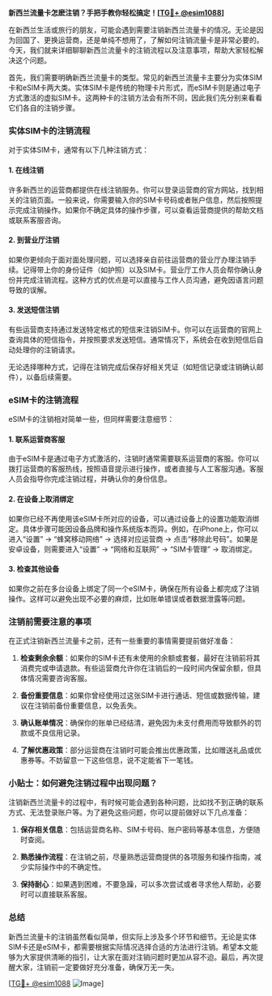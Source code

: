 **新西兰流量卡怎麽注销？手把手教你轻松搞定！[[TG💪+ @esim1088](https://t.me/s/esim1088)]**

在新西兰生活或旅行的朋友，可能会遇到需要注销新西兰流量卡的情况。无论是因为回国了、更换运营商，还是单纯不想用了，了解如何注销流量卡是非常必要的。今天，我们就来详细聊聊新西兰流量卡的注销流程以及注意事项，帮助大家轻松解决这个问题。

首先，我们需要明确新西兰流量卡的类型。常见的新西兰流量卡主要分为实体SIM卡和eSIM卡两大类。实体SIM卡是传统的物理卡片形式，而eSIM卡则是通过电子方式激活的虚拟SIM卡。这两种卡的注销方法会有所不同，因此我们先分别来看看它们各自的注销步骤。

### 实体SIM卡的注销流程

对于实体SIM卡，通常有以下几种注销方式：

#### 1. 在线注销
许多新西兰的运营商都提供在线注销服务。你可以登录运营商的官方网站，找到相关的注销页面。一般来说，你需要输入你的SIM卡号码或者账户信息，然后按照提示完成注销操作。如果你不确定具体的操作步骤，可以查看运营商提供的帮助文档或联系客服咨询。

#### 2. 到营业厅注销
如果你更倾向于面对面处理问题，可以选择亲自前往运营商的营业厅办理注销手续。记得带上你的身份证件（如护照）以及SIM卡。营业厅工作人员会帮你确认身份并完成注销流程。这种方式的优点是可以直接与工作人员沟通，避免因语言问题导致的误解。

#### 3. 发送短信注销
有些运营商支持通过发送特定格式的短信来注销SIM卡。你可以在运营商的官网上查询具体的短信指令，并按照要求发送短信。通常情况下，系统会在收到短信后自动处理你的注销请求。

无论选择哪种方式，记得在注销完成后保存好相关凭证（如短信记录或注销确认邮件），以备后续需要。

### eSIM卡的注销流程

eSIM卡的注销相对简单一些，但同样需要注意细节：

#### 1. 联系运营商客服
由于eSIM卡是通过电子方式激活的，注销时通常需要联系运营商的客服。你可以拨打运营商的客服热线，按照语音提示进行操作，或者直接与人工客服沟通。客服人员会指导你完成注销过程，并确认你的身份信息。

#### 2. 在设备上取消绑定
如果你已经不再使用该eSIM卡所对应的设备，可以通过设备上的设置功能取消绑定。具体步骤可能因设备品牌和操作系统版本而异。例如，在iPhone上，你可以进入“设置” -> “蜂窝移动网络” -> 选择对应运营商 -> 点击“移除此号码”。如果是安卓设备，则需要进入“设置” -> “网络和互联网” -> “SIM卡管理” -> 取消绑定。

#### 3. 检查其他设备
如果你之前在多台设备上绑定了同一个eSIM卡，确保在所有设备上都完成了注销操作。这样可以避免出现不必要的麻烦，比如账单错误或者数据泄露等问题。

### 注销前需要注意的事项

在正式注销新西兰流量卡之前，还有一些重要的事情需要提前做好准备：

1. **检查剩余余额**：如果你的SIM卡还有未使用的余额或套餐，最好在注销前将其消费完或申请退款。有些运营商允许你在注销后的一段时间内保留余额，但具体情况需要咨询客服。

2. **备份重要信息**：如果你曾经使用过这张SIM卡进行通话、短信或数据传输，建议在注销前备份重要信息，以免丢失。

3. **确认账单情况**：确保你的账单已经结清，避免因为未支付费用而导致额外的罚款或不良信用记录。

4. **了解优惠政策**：部分运营商在注销时可能会推出优惠政策，比如赠送礼品或优惠券等。不妨留意一下这些信息，说不定能省下一笔钱。

### 小贴士：如何避免注销过程中出现问题？

注销新西兰流量卡的过程中，有时候可能会遇到各种问题，比如找不到正确的联系方式、无法登录账户等。为了避免这些问题，你可以提前做好以下几点准备：

1. **保存相关信息**：包括运营商名称、SIM卡号码、账户密码等基本信息，方便随时查阅。
   
2. **熟悉操作流程**：在注销之前，尽量熟悉运营商提供的各项服务和操作指南，减少实际操作中的不确定性。

3. **保持耐心**：如果遇到困难，不要急躁，可以多次尝试或者寻求他人帮助，必要时可以直接联系客服。

### 总结

新西兰流量卡的注销虽然看似简单，但实际上涉及多个环节和细节。无论是实体SIM卡还是eSIM卡，都需要根据实际情况选择合适的方法进行注销。希望本文能够为大家提供清晰的指引，让大家在面对注销问题时更加从容不迫。最后，再次提醒大家，注销前一定要做好充分准备，确保万无一失。

[[TG💪+ @esim1088](https://t.me/s/esim1088) ![Image](https://i.postimg.cc/4NQfJmqS/Snipaste-2025-05-13-00-14-12.png)]